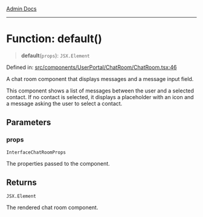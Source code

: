 [Admin Docs](/)

***

# Function: default()

> **default**(`props`): `JSX.Element`

Defined in: [src/components/UserPortal/ChatRoom/ChatRoom.tsx:46](https://github.com/PalisadoesFoundation/talawa-admin/blob/main/src/components/UserPortal/ChatRoom/ChatRoom.tsx#L46)

A chat room component that displays messages and a message input field.

This component shows a list of messages between the user and a selected contact.
If no contact is selected, it displays a placeholder with an icon and a message asking the user to select a contact.

## Parameters

### props

`InterfaceChatRoomProps`

The properties passed to the component.

## Returns

`JSX.Element`

The rendered chat room component.
